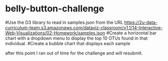 # belly-button-challenge

#Use the D3 library to read in samples.json from the URL https://2u-data-curriculum-team.s3.amazonaws.com/dataviz-classroom/v1.1/14-Interactive-Web-Visualizations/02-Homework/samples.json
#Create a horizontal bar chart with a dropdown menu to display the top 10 OTUs found in that individual.
#Create a bubble chart that displays each sample

after this point I ran out of time for the challenge and will resubmit.

